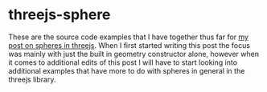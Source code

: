 # threejs-sphere

These are the source code examples that I have together thus far for [my post on spheres in threejs](https://dustinpfister.github.io/2021/05/26/threejs-sphere/). When I first started writing this post the focus was mainly with just the built in geometry constructor alone, however when it comes to additional edits of this post I will have to start looking into additional examples that have more to do with spheres in general in the threejs library.
